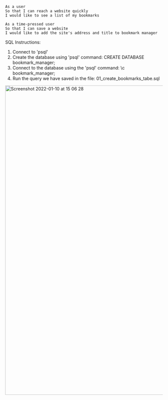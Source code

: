```
As a user
So that I can reach a website quickly
I would like to see a list of my bookmarks

```

```
As a time-pressed user
So that I can save a website
I would like to add the site's address and title to bookmark manager

```

SQL Instructions:
1. Connect to 'psql'
2. Create the database using 'psql' command: CREATE DATABASE bookmark_manager;
3. Connect to the database using the 'psql' command: \c bookmark_manager;
4. Run the query we have saved in the file: 01_create_bookmarks_tabe.sql 

<img width="990" alt="Screenshot 2022-01-10 at 15 06 28" src="https://user-images.githubusercontent.com/76707857/148790323-adc17cb5-7b5f-49d5-805d-29b74e330943.png">
